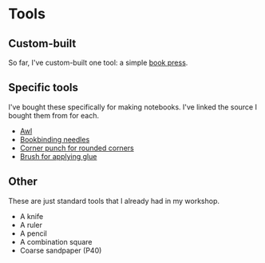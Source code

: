 # Tools

## Custom-built

So far, I've custom-built one tool: a simple [book press](tools/book-press.md).


## Specific tools

I've bought these specifically for making notebooks. I've linked the source I bought them from for each.

- [Awl](https://www.modulor.de/en/awl-l-125-mm-incl-point.html)
- [Bookbinding needles](https://www.modulor.de/en/bookbinding-needle-l-62-mm-o-1-2-mm.html)
- [Corner punch for rounded corners](https://www.modulor.de/en/corner-punch-for-roundeed-corners-radius-ca-10-mm.html)
- [Brush for applying glue](https://www.schmedt.de/da-vinci-forte-synthetics-serie-364-flachpinsel-mit-robusten-rotbraunen-synthetikfasern/61361012)


## Other

These are just standard tools that I already had in my workshop.

- A knife
- A ruler
- A pencil
- A combination square
- Coarse sandpaper (P40)
